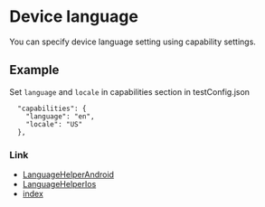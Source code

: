 # Device language

You can specify device language setting using capability settings.

## Example

Set `language` and `locale` in capabilities section in testConfig.json

```
  "capabilities": {
    "language": "en",
    "locale": "US"
  },
```

### Link

- [LanguageHelperAndroid](../../basic/behavior/language_helper/language_helper_android.md)
- [LanguageHelperIos](../../basic/behavior/language_helper/language_helper_ios.md)
- [index](../../index.md)


